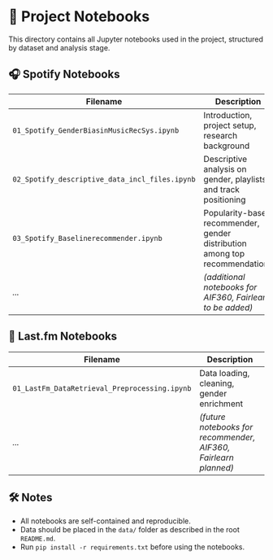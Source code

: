 # 📓 Project Notebooks

This directory contains all Jupyter notebooks used in the project, structured by dataset and analysis stage.

## 🎧 Spotify Notebooks

| Filename                                     | Description                                                                 |
|---------------------------------------------|-----------------------------------------------------------------------------|
| `01_Spotify_GenderBiasinMusicRecSys.ipynb`  | Introduction, project setup, research background                           |
| `02_Spotify_descriptive_data_incl_files.ipynb` | Descriptive analysis on gender, playlists, and track positioning         |
| `03_Spotify_Baselinerecommender.ipynb`      | Popularity-based recommender, gender distribution among top recommendations |
| _..._                                       | *(additional notebooks for AIF360, Fairlearn to be added)*                 |

## 🎵 Last.fm Notebooks

| Filename                                       | Description                                                              |
|-----------------------------------------------|--------------------------------------------------------------------------|
| `01_LastFm_DataRetrieval_Preprocessing.ipynb` | Data loading, cleaning, gender enrichment                                |
| _..._                                         | *(future notebooks for recommender, AIF360, Fairlearn planned)*          |

## 🛠️ Notes
- All notebooks are self-contained and reproducible.
- Data should be placed in the `data/` folder as described in the root `README.md`.
- Run `pip install -r requirements.txt` before using the notebooks.
